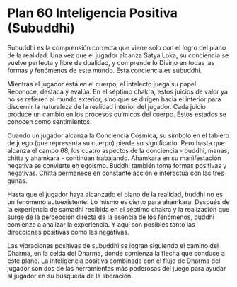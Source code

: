 # Plan 60 Inteligencia Positiva (Subuddhi)

Subuddhi es la comprensión correcta que viene solo con el logro del plano de la realidad. Una vez que el jugador alcanza Satya Loka, su conciencia se vuelve perfecta y libre de dualidad, y comprende lo Divino en todas las formas y fenómenos de este mundo. Esta conciencia es subuddhi.

Mientras el jugador está en el cuerpo, el intelecto juega su papel. Reconoce, destaca y evalúa. En el séptimo chakra, estos juicios de valor ya no se refieren al mundo exterior, sino que se dirigen hacia el interior para discernir la naturaleza de la realidad interior del jugador. Cada juicio produce un cambio en los procesos químicos del cuerpo. Estos estados se conocen como sentimientos.

Cuando un jugador alcanza la Conciencia Cósmica, su símbolo en el tablero de juego (que representa su cuerpo) pierde su significado. Pero hasta que alcanza el campo 68, los cuatro aspectos de la conciencia - buddhi, manas, chitta y ahamkara - continúan trabajando. Ahamkara en su manifestación negativa se convierte en egoísmo. Buddhi también toma formas positivas y negativas. Chitta permanece en constante acción e interactúa con las tres gunas.

Hasta que el jugador haya alcanzado el plano de la realidad, buddhi no es un fenómeno autoexistente. Lo mismo es cierto para ahamkara. Después de la experiencia de samadhi recibida en el séptimo chakra y la realización que surge de la percepción directa de la esencia de los fenómenos, buddhi comienza a analizar la experiencia. Y aquí son posibles tanto las direcciones positivas como las negativas.

Las vibraciones positivas de subuddhi se logran siguiendo el camino del Dharma, en la celda del Dharma, donde comienza la flecha que conduce a este plano. La inteligencia positiva combinada con el flujo de Dharma del jugador son dos de las herramientas más poderosas del juego para ayudar al jugador en su búsqueda de la liberación.
